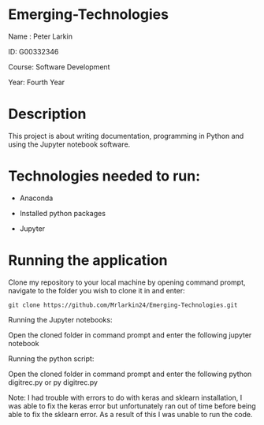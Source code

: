 # Emerging-Technologies
Name : Peter Larkin

ID: G00332346

Course: Software Development 

Year: Fourth Year

# Description
This project is about writing documentation, programming in Python and using the Jupyter notebook software.

# Technologies needed to run:

* Anaconda

* Installed python packages

* Jupyter

# Running the application

Clone my repository to your local machine by opening command prompt, navigate to the folder you wish to clone it in and enter:

	git clone https://github.com/Mrlarkin24/Emerging-Technologies.git
	
Running the Jupyter notebooks:

Open the cloned folder in command prompt and enter the following
	jupyter notebook

Running the python script:

Open the cloned folder in command prompt and enter the following
	python digitrec.py
or
	py digitrec.py
	
Note: I had trouble with errors to do with keras and sklearn installation, I was able to fix the keras error but unfortunately ran out of time before being able to fix the sklearn error.
As a result of this I was unable to run the code.
